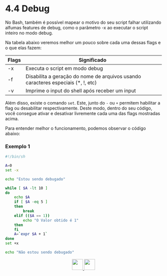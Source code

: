 # 4.4 Debug

No Bash, também é possível mapear o motivo do seu script falhar utilizando alfumas features de debug, como o parâmetro -x ao executar o script inteiro no modo debug. 

Na tabela abaixo veremos melhor um pouco sobre cada uma dessas flags e o que elas fazem: 

| Flags               | Significado                                                                      |
| ------------------- | -------------------------------------------------------------------------------- |
| -x                  | Executa o script em modo debug                                                   |
| -f                  | Disabilita a geração do nome de arquivos usando caracteres especiais (*, !, etc) |
| -v                  | Imprime o input do shell após receber um input                                   |

Além disso, existe o comando `set`. Este, junto do `-` ou `+` permitem habilitar a flag ou desabilitar respectivamente. Deste modo, dentro do seu código, você consegue ativar e desativar livremente cada uma das flags mostradas acima.

Para entender melhor o funcionamento, podemos observar o código abaixo:

### Exemplo 1

```bash
#!/bin/sh

A=0
set -x

echo "Estou sendo debugado"

while [ $A -lt 10 ]
do
    echo $A
    if [ $A -eq 5 ]
    then
        break
    elif (($A == 1))
        echo "O Valor obtido é 1"
    then
    fi
    A=`expr $A + 1`
done
set +x

echo "Não estou sendo debugado"
```

<p align="center">
  <a href="03-Arrays.md">
    <img src="https://cdn.discordapp.com/attachments/539836343094870016/863605852304048148/anterior.png" height=35>
  </a>
  <a href="../5-Referências/01-Referências.md">
    <img src="https://cdn.discordapp.com/attachments/539836343094870016/863605863049461780/proximo.png" height=35>
  </a>
</p>
